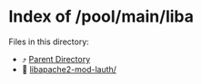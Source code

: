 
# Index of /pool/main/liba
Files in this directory:
- ⤴ [Parent Directory](../)
- 📁 [libapache2-mod-lauth/](libapache2-mod-lauth)
